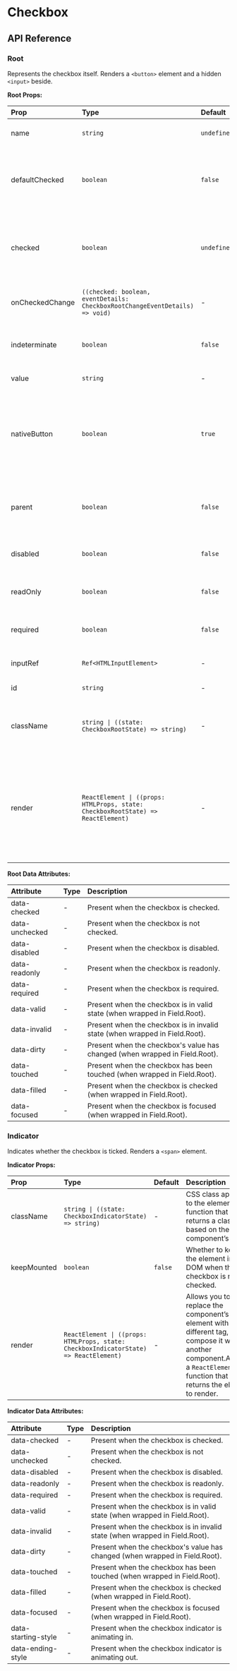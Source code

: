 # Checkbox

[//]: types.ts '<-- Autogenerated By (do not edit the following markdown directly)'

## API Reference

### Root

Represents the checkbox itself. Renders a `<button>` element and a hidden `<input>` beside.

**Root Props:**

| Prop            | Type                                                                             | Default     | Description                                                                                                                                                                              |
| :-------------- | :------------------------------------------------------------------------------- | :---------- | :--------------------------------------------------------------------------------------------------------------------------------------------------------------------------------------- |
| name            | `string`                                                                         | `undefined` | Identifies the field when a form is submitted.                                                                                                                                           |
| defaultChecked  | `boolean`                                                                        | `false`     | Whether the checkbox is initially ticked.To render a controlled checkbox, use the `checked` prop instead.                                                                                |
| checked         | `boolean`                                                                        | `undefined` | Whether the checkbox is currently ticked.To render an uncontrolled checkbox, use the `defaultChecked` prop instead.                                                                      |
| onCheckedChange | `((checked: boolean, eventDetails: CheckboxRootChangeEventDetails) => void)`     | -           | Event handler called when the checkbox is ticked or unticked.                                                                                                                            |
| indeterminate   | `boolean`                                                                        | `false`     | Whether the checkbox is in a mixed state: neither ticked, nor unticked.                                                                                                                  |
| value           | `string`                                                                         | -           | The value of the selected checkbox.                                                                                                                                                      |
| nativeButton    | `boolean`                                                                        | `true`      | Whether the component renders a native `<button>` element when replacing it via the `render` prop. Set to `false` if the rendered element is not a button (e.g. `<div>`).                |
| parent          | `boolean`                                                                        | `false`     | Whether the checkbox controls a group of child checkboxes.Must be used in a [Checkbox Group](https://base-ui.com/react/components/checkbox-group).                                       |
| disabled        | `boolean`                                                                        | `false`     | Whether the component should ignore user interaction.                                                                                                                                    |
| readOnly        | `boolean`                                                                        | `false`     | Whether the user should be unable to tick or untick the checkbox.                                                                                                                        |
| required        | `boolean`                                                                        | `false`     | Whether the user must tick the checkbox before submitting a form.                                                                                                                        |
| inputRef        | `Ref<HTMLInputElement>`                                                          | -           | A ref to access the hidden `<input>` element.                                                                                                                                            |
| id              | `string`                                                                         | -           | The id of the input element.                                                                                                                                                             |
| className       | `string \| ((state: CheckboxRootState) => string)`                               | -           | CSS class applied to the element, or a function that returns a class based on the component’s state.                                                                                     |
| render          | `ReactElement \| ((props: HTMLProps, state: CheckboxRootState) => ReactElement)` | -           | Allows you to replace the component’s HTML element with a different tag, or compose it with another component.Accepts a `ReactElement` or a function that returns the element to render. |

**Root Data Attributes:**

| Attribute      | Type | Description                                                                 |
| :------------- | :--- | :-------------------------------------------------------------------------- |
| data-checked   | -    | Present when the checkbox is checked.                                       |
| data-unchecked | -    | Present when the checkbox is not checked.                                   |
| data-disabled  | -    | Present when the checkbox is disabled.                                      |
| data-readonly  | -    | Present when the checkbox is readonly.                                      |
| data-required  | -    | Present when the checkbox is required.                                      |
| data-valid     | -    | Present when the checkbox is in valid state (when wrapped in Field.Root).   |
| data-invalid   | -    | Present when the checkbox is in invalid state (when wrapped in Field.Root). |
| data-dirty     | -    | Present when the checkbox's value has changed (when wrapped in Field.Root). |
| data-touched   | -    | Present when the checkbox has been touched (when wrapped in Field.Root).    |
| data-filled    | -    | Present when the checkbox is checked (when wrapped in Field.Root).          |
| data-focused   | -    | Present when the checkbox is focused (when wrapped in Field.Root).          |

### Indicator

Indicates whether the checkbox is ticked. Renders a `<span>` element.

**Indicator Props:**

| Prop        | Type                                                                                  | Default | Description                                                                                                                                                                              |
| :---------- | :------------------------------------------------------------------------------------ | :------ | :--------------------------------------------------------------------------------------------------------------------------------------------------------------------------------------- |
| className   | `string \| ((state: CheckboxIndicatorState) => string)`                               | -       | CSS class applied to the element, or a function that returns a class based on the component’s state.                                                                                     |
| keepMounted | `boolean`                                                                             | `false` | Whether to keep the element in the DOM when the checkbox is not checked.                                                                                                                 |
| render      | `ReactElement \| ((props: HTMLProps, state: CheckboxIndicatorState) => ReactElement)` | -       | Allows you to replace the component’s HTML element with a different tag, or compose it with another component.Accepts a `ReactElement` or a function that returns the element to render. |

**Indicator Data Attributes:**

| Attribute           | Type | Description                                                                 |
| :------------------ | :--- | :-------------------------------------------------------------------------- |
| data-checked        | -    | Present when the checkbox is checked.                                       |
| data-unchecked      | -    | Present when the checkbox is not checked.                                   |
| data-disabled       | -    | Present when the checkbox is disabled.                                      |
| data-readonly       | -    | Present when the checkbox is readonly.                                      |
| data-required       | -    | Present when the checkbox is required.                                      |
| data-valid          | -    | Present when the checkbox is in valid state (when wrapped in Field.Root).   |
| data-invalid        | -    | Present when the checkbox is in invalid state (when wrapped in Field.Root). |
| data-dirty          | -    | Present when the checkbox's value has changed (when wrapped in Field.Root). |
| data-touched        | -    | Present when the checkbox has been touched (when wrapped in Field.Root).    |
| data-filled         | -    | Present when the checkbox is checked (when wrapped in Field.Root).          |
| data-focused        | -    | Present when the checkbox is focused (when wrapped in Field.Root).          |
| data-starting-style | -    | Present when the checkbox indicator is animating in.                        |
| data-ending-style   | -    | Present when the checkbox indicator is animating out.                       |
